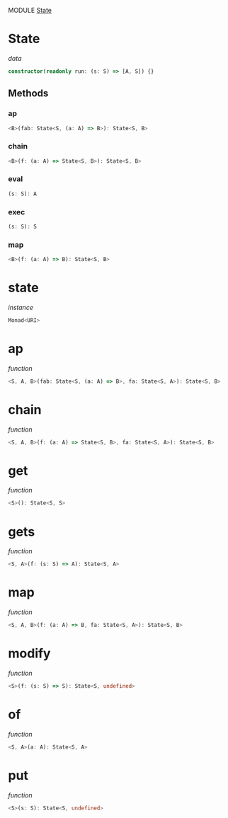 MODULE [State](https://github.com/gcanti/fp-ts/blob/master/src/State.ts)
# State
*data*
```ts
constructor(readonly run: (s: S) => [A, S]) {}
```
## Methods

### ap
```ts
<B>(fab: State<S, (a: A) => B>): State<S, B> 
```
### chain
```ts
<B>(f: (a: A) => State<S, B>): State<S, B> 
```
### eval
```ts
(s: S): A 
```
### exec
```ts
(s: S): S 
```
### map
```ts
<B>(f: (a: A) => B): State<S, B> 
```
# state
*instance*
```ts
Monad<URI>
```
# ap
*function*
```ts
<S, A, B>(fab: State<S, (a: A) => B>, fa: State<S, A>): State<S, B>
```

# chain
*function*
```ts
<S, A, B>(f: (a: A) => State<S, B>, fa: State<S, A>): State<S, B>
```

# get
*function*
```ts
<S>(): State<S, S>
```

# gets
*function*
```ts
<S, A>(f: (s: S) => A): State<S, A>
```

# map
*function*
```ts
<S, A, B>(f: (a: A) => B, fa: State<S, A>): State<S, B>
```

# modify
*function*
```ts
<S>(f: (s: S) => S): State<S, undefined>
```

# of
*function*
```ts
<S, A>(a: A): State<S, A>
```

# put
*function*
```ts
<S>(s: S): State<S, undefined>
```